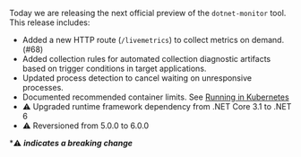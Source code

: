 Today we are releasing the next official preview of the `dotnet-monitor` tool. This release includes:

- Added a new HTTP route (`/livemetrics`) to collect metrics on demand. (#68)
- Added collection rules for automated collection diagnostic artifacts based on trigger conditions in target applications.
- Updated process detection to cancel waiting on unresponsive processes.
- Documented recommended container limits. See [Running in Kubernetes](https://github.com/dotnet/dotnet-monitor/blob/main/documentation/kubernetes.md)
- ⚠️ Upgraded runtime framework dependency from .NET Core 3.1 to .NET 6
- ⚠️ Reversioned from 5.0.0 to 6.0.0

\*⚠️ **_indicates a breaking change_**
